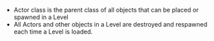 - Actor class is the parent class of all objects that can be placed or spawned in a Level
- All Actors and other objects in a Level are destroyed and respawned each time a Level is loaded.
